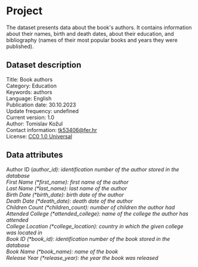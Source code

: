 # Project
The dataset presents data about the book's authors. It contains information about their names, birth and death dates, about their education, and bibliography (names of their most popular books and years they were published).

## Dataset description
Title: Book authors\
Category: Education\
Keywords: authors\
Language: English\
Publication date: 30.10.2023\
Update frequency: undefined\
Current version: 1.0\
Author: Tomislav Kožul\
Contact information: tk53406@fer.hr\
License: [CC0 1.0 Universal](https://creativecommons.org/publicdomain/zero/1.0/deed.en)

## Data attributes
Author ID (<em>author_id<em>): identification number of the author stored in the database\
First Name (*first_name): first name of the author\
Last Name (*last_name): last name of the author\
Birth Date (*birth_date): birth date of the author\
Death Date (*death_date): death date of the author\
Children Count (*children_count): number of children the author had\
Attended College (*attended_college): name of the college the author has attended\
College Location (*college_location): country in which the given college was located in\
Book ID (*book_id): identification number of the book stored in the database\
Book Name (*book_name): name of the book\
Release Year (*release_year): the year the book was released
